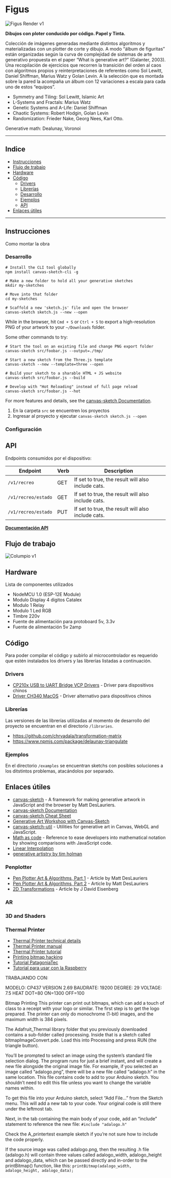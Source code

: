 # Figus

![Figus Render v1](./docs/02_Figus_v01.jpg)

**Dibujos con ploter conducido por código. Papel y Tinta.**

Colección de imágenes generadas mediante distintos algoritmos y materializadas con un plotter de corte y dibujo. A modo “álbum de figuritas” están organizadas según la curva de complejidad de sistemas de arte generativo propuesta en el paper “What is generative art?” (Galanter, 2003). Una recopilación de ejercicios que recorren la transición del orden al caos con algoritmos propios y reinterpretaciones de referentes como Sol Lewitt, Daniel Shiffman, Marius Watz y Golan Levin. A la selección que es montada sobre la pared la acompaña un álbum con 12 variaciones a escala para cada uno de estos “equipos”.

- Symmetry and Tiling: Sol Lewitt, Islamic Art
- L-Systems and Fractals: Marius Watz
- Genetic Systems and A-Life: Daniel Shiffman
- Chaotic Systems: Robert Hodgin, Golan Levin
- Randomization: Frieder Nake, Georg Nees, Karl Otto.

Generative math: Dealunay, Voronoi

---

## Indice

- [Instrucciones](#instrucciones)
- [Flujo de trabajo](#flujo-de-trabajo)
- [Hardware](#hardware)
- [Código](#código)
  - [Drivers](#drivers)
  - [Librerías](#librerías)
  - [Desarrollo](#desarrollo)
  - [Ejemplos](#ejemplos)
  - [API](#api)
- [Enlaces útiles](#enlaces-útiles)

---

## Instrucciones

Como montar la obra

### Desarrollo

```
# Install the CLI tool globally
npm install canvas-sketch-cli -g

# Make a new folder to hold all your generative sketches
mkdir my-sketches

# Move into that folder
cd my-sketches

# Scaffold a new 'sketch.js' file and open the browser
canvas-sketch sketch.js --new --open
```

While in the browser, hit `Cmd + S` or `Ctrl + S` to export a high-resolution PNG of your artwork to your `~/Downloads` folder.

Some other commands to try:

```
# Start the tool on an existing file and change PNG export folder
canvas-sketch src/foobar.js --output=./tmp/

# Start a new sketch from the Three.js template
canvas-sketch --new --template=three --open

# Build your sketch to a sharable HTML + JS website
canvas-sketch src/foobar.js --build

# Develop with "Hot Reloading" instead of full page reload
canvas-sketch src/foobar.js --hot
```

For more features and details, see the [canvas-sketch Documentation](https://github.com/mattdesl/canvas-sketch/blob/master/docs/README.md).

1. En la carpeta `src` se encuentren los proyectos
2. Ingresar al proyecto y ejecutar `canvas-sketch sketch.js --open`

### Configuración

## API

Endpoints consumidos por el dispositivo:

| Endpoint            | Verb | Description                                        |
| ------------------- | ---- | -------------------------------------------------- |
| `/v1/recreo`        | GET  | If set to true, the result will also include cats. |
| `/v1/recreo/estado` | GET  | If set to true, the result will also include cats. |
| `/v1/recreo/estado` | PUT  | If set to true, the result will also include cats. |

**[Documentación API](https://colormono.com/recreo/api/reference/)**

## Flujo de trabajo

![Columpio v1](./docs/workflow.jpg)

## Hardware

Lista de componentes utilizados

- NodeMCU 1.0 (ESP-12E Module)
- Modulo Display 4 digitos Catalex
- Modulo 1 Relay
- Modulo 1 Led RGB
- Timbre 220v
- Fuente de alimentación para protoboard 5v, 3.3v
- Fuente de alimentación 5v 2amp

## Código

Para poder compilar el código y subirlo al microcontrolador es requerido que estén instalados los drivers y las librerías listadas a continuación.

### Drivers

- [CP210x USB to UART Bridge VCP Drivers](https://www.silabs.com/products/development-tools/software/usb-to-uart-bridge-vcp-drivers) - Driver para dispositivos chinos
- [Driver CH340 MacOS](https://www.geekfactory.mx/download/driver-ch340-macos/) - Driver alternativo para dispositivos chinos

### Librerías

Las versiones de las librerías utilizadas al momento de desarrollo del proyecto se encuentran en el directorio `/libraries`.

- https://github.com/chrvadala/transformation-matrix
- https://www.npmjs.com/package/delaunay-triangulate

### Ejemplos

En el directorio `/examples` se encuentran sketchs con posibles soluciones a los ditstintos problemas, atacándolos por separado.

## Enlaces útiles

- [canvas-sketch](https://github.com/mattdesl/canvas-sketch) - A framework for making generative artwork in JavaScript and the browser by Matt DesLauriers.
- [canvas-sketch Documentation](https://github.com/mattdesl/canvas-sketch/blob/master/docs/README.md)
- [canvas-sketch Cheat Sheet](https://github.com/mattdesl/workshop-generative-art/blob/master/docs/cheat-sheet.md)
- [Generative Art Workshop with Canvas-Sketch](https://github.com/mattdesl/workshop-generative-art)
- [canvas-sketch-util](https://github.com/mattdesl/canvas-sketch-util) - Utilities for generative art in Canvas, WebGL and JavaScript.
- [Math as code](https://github.com/Jam3/math-as-code) - Reference to ease developers into mathematical notation by showing comparisons with JavaScript code.
- [Linear Interpolation](https://mattdesl.svbtle.com/linear-interpolation)
- [generative artistry by tim holman](https://generativeartistry.com/)

### Penplotter

- [Pen Plotter Art & Algorithms, Part 1](https://mattdesl.svbtle.com/pen-plotter-1) - Article by Matt DesLauriers
- [Pen Plotter Art & Algorithms, Part 2](https://mattdesl.svbtle.com/pen-plotter-2) - Article by Matt DesLauriers
- [2D Transformations](https://processing.org/tutorials/transform2d/) - Article by J David Eisenberg

### AR

### 3D and Shaders

### Thermal Printer

- [Thermal Printer technical details](https://www.adafruit.com/product/597)
- [Thermal Printer manual](https://cdn-shop.adafruit.com/datasheets/CSN-A2+User+Manual.pdf)
- [Thermal Printer tutorial](https://learn.adafruit.com/mini-thermal-receipt-printer)
- [Printing bitmap hacking](https://learn.adafruit.com/mini-thermal-receipt-printer/hacking)
- [Tutorial PatagoniaTec](https://saber.patagoniatec.com/2014/09/mini-impresora-termina-uart-arduino-argentina-ptec-qr-codigo-barras/)
- [Tutorial para usar con la Raspberry](http://pikiosk.tumblr.com/post/38866317521/printing-with-raspberry)

TRABAJANDO CON:

MODELO: CP437 VERSION 2.69
BAUDRATE: 19200
DEGREE: 29
VOLTAGE: 7.5
HEAT DOT=80
ON=1300
OFF=100

Bitmap Printing
This printer can print out bitmaps, which can add a touch of class to a receipt with your logo or similar.
The first step is to get the logo prepared. The printer can only do monochrome (1-bit) images, and the maximum width is 384 pixels.

The Adafruit_Thermal library folder that you previously downloaded contains a sub-folder called processing. Inside that is a sketch called bitmapImageConvert.pde. Load this into Processing and press RUN (the triangle button).

You’ll be prompted to select an image using the system’s standard file selection dialog. The program runs for just a brief instant, and will create a new file alongside the original image file. For example, if you selected an image called “adalogo.png”, there will be a new file called “adalogo.h” in the same location. This file contains code to add to your Arduino sketch. You shouldn’t need to edit this file unless you want to change the variable names within.

To get this file into your Arduino sketch, select “Add File…” from the Sketch menu. This will add a new tab to your code. Your original code is still there under the leftmost tab.

Next, in the tab containing the main body of your code, add an “include” statement to reference the new file:
`#include "adalogo.h"`

Check the A_printertest example sketch if you’re not sure how to include the code properly.

If the source image was called adalogo.png, then the resulting .h file (adalogo.h) will contain three values called adalogo_width, adalogo_height and adalogo_data, which can be passed directly and in-order to the printBitmap() function, like this:
`printBitmap(adalogo_width, adalogo_height, adalogo_data);`
